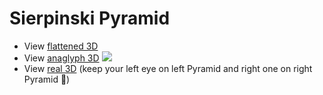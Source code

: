 # Sierpinski Pyramid

* View [flattened 3D](https://hsriat.github.io/sierpinski-pyramid/)
* View [anaglyph 3D](https://hsriat.github.io/sierpinski-pyramid/#ag) ![](https://upload.wikimedia.org/wikipedia/commons/thumb/a/a0/3d_glasses_red_cyan.svg/37px-3d_glasses_red_cyan.svg.png)
* View [real 3D](https://hsriat.github.io/sierpinski-pyramid/#3d) (keep your left eye on left Pyramid and right one on right Pyramid :eyes:)
